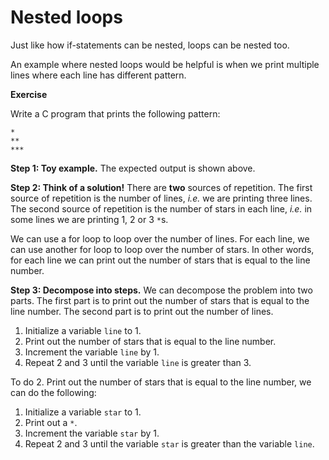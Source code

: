 # Nested loops

Just like how if-statements can be nested, loops can be nested too.

An example where nested loops would be helpful is when we print multiple lines where each line has different pattern. 

**Exercise**

Write a C program that prints the following pattern:

``` 
*
**
***
```

**Step 1: Toy example.** The expected output is shown above.

**Step 2: Think of a solution!** There are **two** sources of repetition. The first source of repetition is the number of lines, *i.e.* we are printing three lines. The second source of repetition is the number of stars in each line, *i.e.* in some lines we are printing 1, 2 or 3 `*`s.

We can use a for loop to loop over the number of lines. For each line, we can use another for loop to loop over the number of stars. In other words, for each line we can print out the number of stars that is equal to the line number.

**Step 3: Decompose into steps.** We can decompose the problem into two parts. The first part is to print out the number of stars that is equal to the line number. The second part is to print out the number of lines.

1. Initialize a variable `line` to $1$.
2. Print out the number of stars that is equal to the line number.
3. Increment the variable `line` by $1$.
4. Repeat 2 and 3 until the variable `line` is greater than $3$.

To do 2. Print out the number of stars that is equal to the line number, we can do the following:

1. Initialize a variable `star` to $1$.
2. Print out a `*`.
3. Increment the variable `star` by $1$.
4. Repeat 2 and 3 until the variable `star` is greater than the variable `line`.




